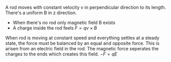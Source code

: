 A rod moves with constant velocity v in perpendicular direction to its length. There's a uniform B in z direction. 
* When there's no rod only magnetic field B exists
* A charge inside the rod feels $F=qv\times B$  

When rod is moving at constant speed and everything settles at a steady state, the force must be balanced by an equal and opposite force. This is arisen from an electric field in the rod. The magnetic force seperates the charges to the ends which creates this field.  $-F=qE$   